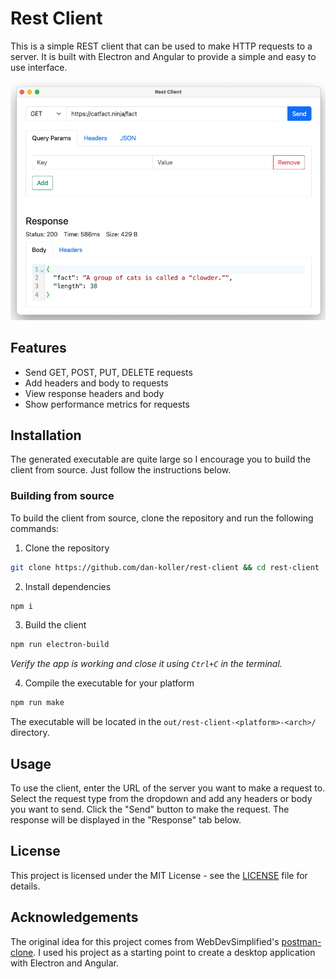 # Rest Client

This is a simple REST client that can be used to make HTTP requests to a server. It is built with Electron and Angular to provide a simple and easy to use interface.

![Screenshot](screenshot.png)

## Features

- Send GET, POST, PUT, DELETE requests
- Add headers and body to requests
- View response headers and body
- Show performance metrics for requests

## Installation

The generated executable are quite large so I encourage you to build the client from source. Just follow the instructions below.

### Building from source

To build the client from source, clone the repository and run the following commands:

1. Clone the repository

```bash
git clone https://github.com/dan-koller/rest-client && cd rest-client
```

2. Install dependencies

```bash
npm i
```

3. Build the client

```bash
npm run electron-build
```

_Verify the app is working and close it using `Ctrl+C` in the terminal._

4. Compile the executable for your platform

```bash
npm run make
```

The executable will be located in the `out/rest-client-<platform>-<arch>/` directory.

## Usage

To use the client, enter the URL of the server you want to make a request to. Select the request type from the dropdown and add any headers or body you want to send. Click the "Send" button to make the request. The response will be displayed in the "Response" tab below.

## License

This project is licensed under the MIT License - see the [LICENSE](LICENSE) file for details.

## Acknowledgements

The original idea for this project comes from WebDevSimplified's [postman-clone](https://github.com/WebDevSimplified/postman-clone). I used his project as a starting point to create a desktop application with Electron and Angular.
